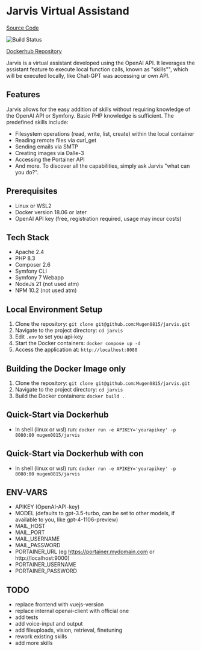 # Jarvis Virtual Assistand
[Source Code](https://github.com/Mugen0815/jarvis)

![Build Status](https://github.com/Mugen0815/jarvis/actions/workflows/docker-image.yml/badge.svg)

[Dockerhub Repository](https://hub.docker.com/r/mugen0815/jarvis)

Jarvis is a virtual assistant developed using the OpenAI API. It leverages the assistant feature to execute local function calls, known as "skills"", which will be executed locally, like Chat-GPT was accessing ur own API.

## Features
Jarvis allows for the easy addition of skills without requiring knowledge of the OpenAI API or Symfony. Basic PHP knowledge is sufficient. The predefined skills include:
- Filesystem operations (read, write, list, create) within the local container
- Reading remote files via curl_get
- Sending emails via SMTP
- Creating images via Dalle-3
- Accessing the Portainer API
- And more. To discover all the capabilities, simply ask Jarvis "what can you do?".

## Prerequisites
- Linux or WSL2
- Docker version 18.06 or later
- OpenAI API key (free, registration required, usage may incur costs)

## Tech Stack
- Apache 2.4
- PHP 8.3
- Composer 2.6
- Symfony CLI
- Symfony 7 Webapp
- NodeJs 21 (not used atm)
- NPM 10.2 (not used atm)

## Local Environment Setup
1. Clone the repository: `git clone git@github.com:Mugen0815/jarvis.git`
2. Navigate to the project directory: `cd jarvis`
3. Edit `.env` to set you api-key
4. Start the Docker containers: `docker compose up -d`
5. Access the application at: `http://localhost:8080`

## Building the Docker Image only
1. Clone the repository: `git clone git@github.com:Mugen0815/jarvis.git`
2. Navigate to the project directory: `cd jarvis`
3. Build the Docker containers: `docker build .`

## Quick-Start via Dockerhub
- In shell (linux or wsl) run: `docker run -e APIKEY='yourapikey' -p 8080:80 mugen0815/jarvis`

## Quick-Start via Dockerhub with con
- In shell (linux or wsl) run: `docker run -e APIKEY='yourapikey' -p 8080:80 mugen0815/jarvis`

## ENV-VARS
- APIKEY (OpenAI-API-key)
- MODEL (defaults to gpt-3.5-turbo, can be set to other models, if available to you, like  gpt-4-1106-preview)
- MAIL_HOST
- MAIL_PORT
- MAIL_USERNAME
- MAIL_PASSWORD
- PORTAINER_URL (eg https://portainer.mydomain.com or http://localhost:9000)
- PORTAINER_USERNAME
- PORTAINER_PASSWORD


## TODO
- replace frontend with vuejs-version
- replace internal openai-client with official one
- add tests
- add voice-input and output
- add fileuploads, vision, retrieval, finetuning
- rework existing skills
- add more skills
